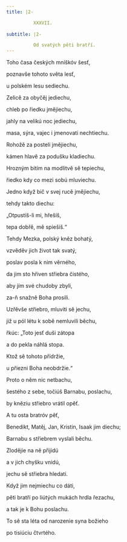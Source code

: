 ```yaml
---
title: |2-

          XXXVII.
        
subtitle: |2-

          Od svatých pěti bratří.
---
```


Toho časa českých mníškóv šesť,

poznavše tohoto světa lesť,

u polském lesu sediechu.

Zelicě za obyčěj jediechu,

chleb po řiedku jmějiechu,

jahly na velikú noc jediechu,

masa, sýra, vajec i jmenovati nechtiechu.

Rohožě za posteli jmějiechu,

kámen hlavě za podušku kladiechu.

Hrozným bitím na modlitvě sě tepiechu,

řiedko kdy co mezi sobú mluviechu.

Jedno když bič v svej rucě jmějiechu,

tehdy takto diechu:

„Otpustíš-li mi, hřešíš,

tepa dobřě, mě spiešíš.“

Tehdy Mezka, polský kněz bohatý,

vzvěděv jich život tak svatý,

poslav posla k nim věrného,

da jim sto hřiven střiebra čistého,

aby jím své chudoby zbyli,

za-ň snažně Boha prosili.

Uzřěvše střiebro, mluviti sě jechu,

již u pól létu k sobě nemluvili běchu,

řkúc: „Toto jesť duši zátopa

a do pekla náhlá stopa.

Ktož sě tohoto přídržie,

u přiezni Boha neobdržie.“

Proto o něm nic netbachu,

šestého z sebe, točiúš Barnabu, poslachu,

by kněziu střiebro vrátil opěť.

A tu osta bratróv pěť,

Benedikt, Matěj, Jan, Kristin, Isaak jim diechu;

Barnabu s střiebrem vyslali běchu.

Zlodějie na ně přijidú

a v jich chyšku vnidú,

jechu sě střiebra hledati.

Když jim nejmiechu co dáti,

pěti bratří po liútých mukách hrdla řezachu,

a tak je k Bohu poslachu.

To sě sta léta od narozenie syna božieho

po tisiúciu čtvrtého.
